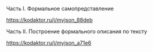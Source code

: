 Часть I. Формальное самопредставление

https://kodaktor.ru/j/myjson_88deb

Часть II. Построение формального описания по тексту

https://kodaktor.ru/j/myjson_a71e6
